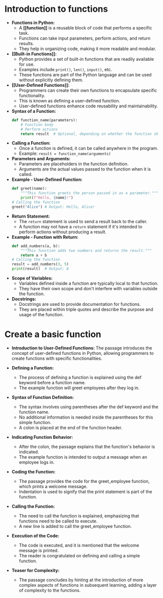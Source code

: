 # Introduction to functions

- **Functions in Python:**
	- A **[[function]]** is a reusable block of code that performs a specific task.
	- Functions can take input parameters, perform actions, and return results.
	- They help in organizing code, making it more readable and modular.
- **[[Built-in Functions]]:**
	- Python provides a set of built-in functions that are readily available for use.
	- Examples include `print()`, `len()`, `input()`, etc.
	- These functions are part of the Python language and can be used without explicitly defining them.
- **[[User-Defined Functions]]:**
	- Programmers can create their own functions to encapsulate specific functionality.
	- This is known as defining a user-defined function.
	- User-defined functions enhance code reusability and maintainability.
- **Syntax of a Function:**
  ```python
  def function_name(parameters):
      # Function body
      # Perform actions
      return result  # Optional, depending on whether the function should return a value
  ```
- **Calling a Function:**
	- Once a function is defined, it can be called anywhere in the program.
	- Example: `result = function_name(arguments)`
- **Parameters and Arguments:**
	- Parameters are placeholders in the function definition.
	- Arguments are the actual values passed to the function when it is called.
- **Example - User-Defined Function:**
  ```python
  def greet(name):
      """This function greets the person passed in as a parameter."""
      print(f"Hello, {name}!")
  # Calling the function
  greet("Alice") # Output: Hello, Alice!
  ```
- **Return Statement:**
	- The `return` statement is used to send a result back to the caller.
	- A function may not have a `return` statement if it's intended to perform actions without producing a result.
- **Example - Function with Return:**
  ```python
  def add_numbers(a, b):
      """This function adds two numbers and returns the result."""
      return a + b
  # Calling the function
  result = add_numbers(3, 5)
  print(result)  # Output: 8
  ```
- **Scope of Variables:**
	- Variables defined inside a function are typically local to that function.
	- They have their own scope and don't interfere with variables outside the function.
- **Docstrings:**
	- Docstrings are used to provide documentation for functions.
	- They are placed within triple quotes and describe the purpose and usage of the function.

# Create a basic function

- **Introduction to User-Defined Functions:**
  The passage introduces the concept of user-defined functions in Python, allowing programmers to create functions with specific functionalities.

- **Defining a Function:**
  - The process of defining a function is explained using the def keyword before a function name.
  - The example function will greet employees after they log in.

- **Syntax of Function Definition:**
  - The syntax involves using parentheses after the def keyword and the function name.
  - No additional information is needed inside the parentheses for this simple function.
  - A colon is placed at the end of the function header.

- **Indicating Function Behavior:**
  - After the colon, the passage explains that the function's behavior is indicated.
  - The example function is intended to output a message when an employee logs in.

- **Coding the Function:**
  - The passage provides the code for the greet_employee function, which prints a welcome message.
  - Indentation is used to signify that the print statement is part of the function.

- **Calling the Function:**
  - The need to call the function is explained, emphasizing that functions need to be called to execute.
  - A new line is added to call the greet_employee function.

- **Execution of the Code:**
  - The code is executed, and it is mentioned that the welcome message is printed.
  - The reader is congratulated on defining and calling a simple function.

- **Teaser for Complexity:**
  - The passage concludes by hinting at the introduction of more complex aspects of functions in subsequent learning, adding a layer of complexity to the functions.